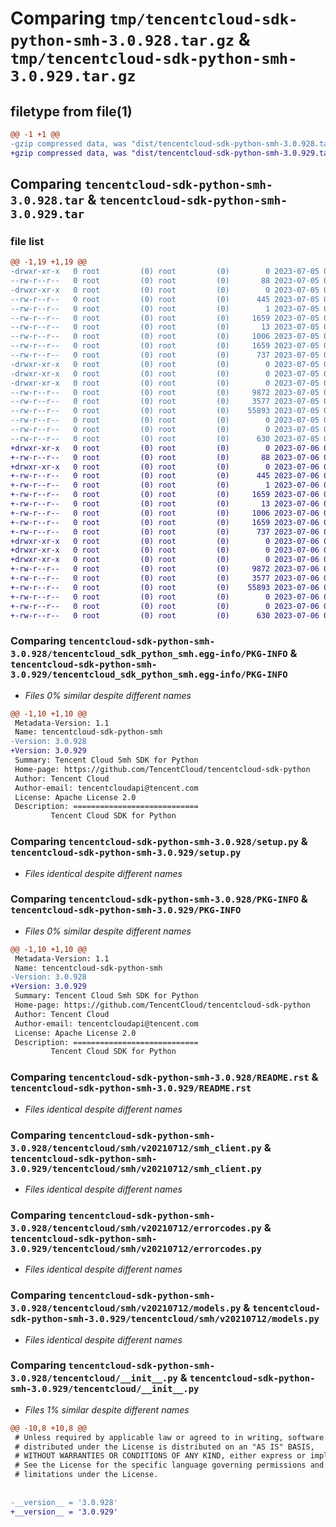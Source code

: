 # Comparing `tmp/tencentcloud-sdk-python-smh-3.0.928.tar.gz` & `tmp/tencentcloud-sdk-python-smh-3.0.929.tar.gz`

## filetype from file(1)

```diff
@@ -1 +1 @@
-gzip compressed data, was "dist/tencentcloud-sdk-python-smh-3.0.928.tar", last modified: Wed Jul  5 00:32:09 2023, max compression
+gzip compressed data, was "dist/tencentcloud-sdk-python-smh-3.0.929.tar", last modified: Thu Jul  6 00:32:59 2023, max compression
```

## Comparing `tencentcloud-sdk-python-smh-3.0.928.tar` & `tencentcloud-sdk-python-smh-3.0.929.tar`

### file list

```diff
@@ -1,19 +1,19 @@
-drwxr-xr-x   0 root         (0) root         (0)        0 2023-07-05 00:32:09.000000 tencentcloud-sdk-python-smh-3.0.928/
--rw-r--r--   0 root         (0) root         (0)       88 2023-07-05 00:32:09.000000 tencentcloud-sdk-python-smh-3.0.928/setup.cfg
-drwxr-xr-x   0 root         (0) root         (0)        0 2023-07-05 00:32:09.000000 tencentcloud-sdk-python-smh-3.0.928/tencentcloud_sdk_python_smh.egg-info/
--rw-r--r--   0 root         (0) root         (0)      445 2023-07-05 00:32:09.000000 tencentcloud-sdk-python-smh-3.0.928/tencentcloud_sdk_python_smh.egg-info/SOURCES.txt
--rw-r--r--   0 root         (0) root         (0)        1 2023-07-05 00:32:09.000000 tencentcloud-sdk-python-smh-3.0.928/tencentcloud_sdk_python_smh.egg-info/dependency_links.txt
--rw-r--r--   0 root         (0) root         (0)     1659 2023-07-05 00:32:09.000000 tencentcloud-sdk-python-smh-3.0.928/tencentcloud_sdk_python_smh.egg-info/PKG-INFO
--rw-r--r--   0 root         (0) root         (0)       13 2023-07-05 00:32:09.000000 tencentcloud-sdk-python-smh-3.0.928/tencentcloud_sdk_python_smh.egg-info/top_level.txt
--rw-r--r--   0 root         (0) root         (0)     1006 2023-07-05 00:32:09.000000 tencentcloud-sdk-python-smh-3.0.928/setup.py
--rw-r--r--   0 root         (0) root         (0)     1659 2023-07-05 00:32:09.000000 tencentcloud-sdk-python-smh-3.0.928/PKG-INFO
--rw-r--r--   0 root         (0) root         (0)      737 2023-07-05 00:32:09.000000 tencentcloud-sdk-python-smh-3.0.928/README.rst
-drwxr-xr-x   0 root         (0) root         (0)        0 2023-07-05 00:32:09.000000 tencentcloud-sdk-python-smh-3.0.928/tencentcloud/
-drwxr-xr-x   0 root         (0) root         (0)        0 2023-07-05 00:32:09.000000 tencentcloud-sdk-python-smh-3.0.928/tencentcloud/smh/
-drwxr-xr-x   0 root         (0) root         (0)        0 2023-07-05 00:32:09.000000 tencentcloud-sdk-python-smh-3.0.928/tencentcloud/smh/v20210712/
--rw-r--r--   0 root         (0) root         (0)     9872 2023-07-05 00:32:09.000000 tencentcloud-sdk-python-smh-3.0.928/tencentcloud/smh/v20210712/smh_client.py
--rw-r--r--   0 root         (0) root         (0)     3577 2023-07-05 00:32:09.000000 tencentcloud-sdk-python-smh-3.0.928/tencentcloud/smh/v20210712/errorcodes.py
--rw-r--r--   0 root         (0) root         (0)    55893 2023-07-05 00:32:09.000000 tencentcloud-sdk-python-smh-3.0.928/tencentcloud/smh/v20210712/models.py
--rw-r--r--   0 root         (0) root         (0)        0 2023-07-05 00:32:09.000000 tencentcloud-sdk-python-smh-3.0.928/tencentcloud/smh/v20210712/__init__.py
--rw-r--r--   0 root         (0) root         (0)        0 2023-07-05 00:32:09.000000 tencentcloud-sdk-python-smh-3.0.928/tencentcloud/smh/__init__.py
--rw-r--r--   0 root         (0) root         (0)      630 2023-07-05 00:32:09.000000 tencentcloud-sdk-python-smh-3.0.928/tencentcloud/__init__.py
+drwxr-xr-x   0 root         (0) root         (0)        0 2023-07-06 00:32:59.000000 tencentcloud-sdk-python-smh-3.0.929/
+-rw-r--r--   0 root         (0) root         (0)       88 2023-07-06 00:32:59.000000 tencentcloud-sdk-python-smh-3.0.929/setup.cfg
+drwxr-xr-x   0 root         (0) root         (0)        0 2023-07-06 00:32:59.000000 tencentcloud-sdk-python-smh-3.0.929/tencentcloud_sdk_python_smh.egg-info/
+-rw-r--r--   0 root         (0) root         (0)      445 2023-07-06 00:32:59.000000 tencentcloud-sdk-python-smh-3.0.929/tencentcloud_sdk_python_smh.egg-info/SOURCES.txt
+-rw-r--r--   0 root         (0) root         (0)        1 2023-07-06 00:32:59.000000 tencentcloud-sdk-python-smh-3.0.929/tencentcloud_sdk_python_smh.egg-info/dependency_links.txt
+-rw-r--r--   0 root         (0) root         (0)     1659 2023-07-06 00:32:59.000000 tencentcloud-sdk-python-smh-3.0.929/tencentcloud_sdk_python_smh.egg-info/PKG-INFO
+-rw-r--r--   0 root         (0) root         (0)       13 2023-07-06 00:32:59.000000 tencentcloud-sdk-python-smh-3.0.929/tencentcloud_sdk_python_smh.egg-info/top_level.txt
+-rw-r--r--   0 root         (0) root         (0)     1006 2023-07-06 00:32:58.000000 tencentcloud-sdk-python-smh-3.0.929/setup.py
+-rw-r--r--   0 root         (0) root         (0)     1659 2023-07-06 00:32:59.000000 tencentcloud-sdk-python-smh-3.0.929/PKG-INFO
+-rw-r--r--   0 root         (0) root         (0)      737 2023-07-06 00:32:58.000000 tencentcloud-sdk-python-smh-3.0.929/README.rst
+drwxr-xr-x   0 root         (0) root         (0)        0 2023-07-06 00:32:59.000000 tencentcloud-sdk-python-smh-3.0.929/tencentcloud/
+drwxr-xr-x   0 root         (0) root         (0)        0 2023-07-06 00:32:59.000000 tencentcloud-sdk-python-smh-3.0.929/tencentcloud/smh/
+drwxr-xr-x   0 root         (0) root         (0)        0 2023-07-06 00:32:59.000000 tencentcloud-sdk-python-smh-3.0.929/tencentcloud/smh/v20210712/
+-rw-r--r--   0 root         (0) root         (0)     9872 2023-07-06 00:32:58.000000 tencentcloud-sdk-python-smh-3.0.929/tencentcloud/smh/v20210712/smh_client.py
+-rw-r--r--   0 root         (0) root         (0)     3577 2023-07-06 00:32:58.000000 tencentcloud-sdk-python-smh-3.0.929/tencentcloud/smh/v20210712/errorcodes.py
+-rw-r--r--   0 root         (0) root         (0)    55893 2023-07-06 00:32:58.000000 tencentcloud-sdk-python-smh-3.0.929/tencentcloud/smh/v20210712/models.py
+-rw-r--r--   0 root         (0) root         (0)        0 2023-07-06 00:32:58.000000 tencentcloud-sdk-python-smh-3.0.929/tencentcloud/smh/v20210712/__init__.py
+-rw-r--r--   0 root         (0) root         (0)        0 2023-07-06 00:32:58.000000 tencentcloud-sdk-python-smh-3.0.929/tencentcloud/smh/__init__.py
+-rw-r--r--   0 root         (0) root         (0)      630 2023-07-06 00:32:58.000000 tencentcloud-sdk-python-smh-3.0.929/tencentcloud/__init__.py
```

### Comparing `tencentcloud-sdk-python-smh-3.0.928/tencentcloud_sdk_python_smh.egg-info/PKG-INFO` & `tencentcloud-sdk-python-smh-3.0.929/tencentcloud_sdk_python_smh.egg-info/PKG-INFO`

 * *Files 0% similar despite different names*

```diff
@@ -1,10 +1,10 @@
 Metadata-Version: 1.1
 Name: tencentcloud-sdk-python-smh
-Version: 3.0.928
+Version: 3.0.929
 Summary: Tencent Cloud Smh SDK for Python
 Home-page: https://github.com/TencentCloud/tencentcloud-sdk-python
 Author: Tencent Cloud
 Author-email: tencentcloudapi@tencent.com
 License: Apache License 2.0
 Description: ============================
         Tencent Cloud SDK for Python
```

### Comparing `tencentcloud-sdk-python-smh-3.0.928/setup.py` & `tencentcloud-sdk-python-smh-3.0.929/setup.py`

 * *Files identical despite different names*

### Comparing `tencentcloud-sdk-python-smh-3.0.928/PKG-INFO` & `tencentcloud-sdk-python-smh-3.0.929/PKG-INFO`

 * *Files 0% similar despite different names*

```diff
@@ -1,10 +1,10 @@
 Metadata-Version: 1.1
 Name: tencentcloud-sdk-python-smh
-Version: 3.0.928
+Version: 3.0.929
 Summary: Tencent Cloud Smh SDK for Python
 Home-page: https://github.com/TencentCloud/tencentcloud-sdk-python
 Author: Tencent Cloud
 Author-email: tencentcloudapi@tencent.com
 License: Apache License 2.0
 Description: ============================
         Tencent Cloud SDK for Python
```

### Comparing `tencentcloud-sdk-python-smh-3.0.928/README.rst` & `tencentcloud-sdk-python-smh-3.0.929/README.rst`

 * *Files identical despite different names*

### Comparing `tencentcloud-sdk-python-smh-3.0.928/tencentcloud/smh/v20210712/smh_client.py` & `tencentcloud-sdk-python-smh-3.0.929/tencentcloud/smh/v20210712/smh_client.py`

 * *Files identical despite different names*

### Comparing `tencentcloud-sdk-python-smh-3.0.928/tencentcloud/smh/v20210712/errorcodes.py` & `tencentcloud-sdk-python-smh-3.0.929/tencentcloud/smh/v20210712/errorcodes.py`

 * *Files identical despite different names*

### Comparing `tencentcloud-sdk-python-smh-3.0.928/tencentcloud/smh/v20210712/models.py` & `tencentcloud-sdk-python-smh-3.0.929/tencentcloud/smh/v20210712/models.py`

 * *Files identical despite different names*

### Comparing `tencentcloud-sdk-python-smh-3.0.928/tencentcloud/__init__.py` & `tencentcloud-sdk-python-smh-3.0.929/tencentcloud/__init__.py`

 * *Files 1% similar despite different names*

```diff
@@ -10,8 +10,8 @@
 # Unless required by applicable law or agreed to in writing, software
 # distributed under the License is distributed on an "AS IS" BASIS,
 # WITHOUT WARRANTIES OR CONDITIONS OF ANY KIND, either express or implied.
 # See the License for the specific language governing permissions and
 # limitations under the License.
 
 
-__version__ = '3.0.928'
+__version__ = '3.0.929'
```

